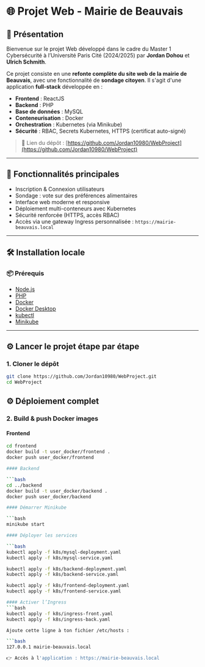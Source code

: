 # 🌐 Projet Web - Mairie de Beauvais

## 👋 Présentation

Bienvenue sur le projet Web développé dans le cadre du Master 1 Cybersécurité à l’Université Paris Cité (2024/2025) par **Jordan Dohou** et **Ulrich Schmith**.

Ce projet consiste en une **refonte complète du site web de la mairie de Beauvais**, avec une fonctionnalité de **sondage citoyen**. Il s'agit d'une application **full-stack** développée en :

- **Frontend** : ReactJS
- **Backend** : PHP
- **Base de données** : MySQL
- **Conteneurisation** : Docker
- **Orchestration** : Kubernetes (via Minikube)
- **Sécurité** : RBAC, Secrets Kubernetes, HTTPS (certificat auto-signé)

> 📎 Lien du dépôt : [https://github.com/Jordan10980/WebProject](https://github.com/Jordan10980/WebProject)

---

## 🚀 Fonctionnalités principales

- Inscription & Connexion utilisateurs
- Sondage : vote sur des préférences alimentaires
- Interface web moderne et responsive
- Déploiement multi-conteneurs avec Kubernetes
- Sécurité renforcée (HTTPS, accès RBAC)
- Accès via une gateway Ingress personnalisée : `https://mairie-beauvais.local`

---

## 🛠️ Installation locale

### 📦 Prérequis

- [Node.js](https://nodejs.org/)
- [PHP](https://www.php.net/)
- [Docker](https://www.docker.com/)
- [Docker Desktop](https://www.docker.com/products/docker-desktop/)
- [kubectl](https://kubernetes.io/docs/tasks/tools/)
- [Minikube](https://minikube.sigs.k8s.io/docs/)

---

## ⚙️ Lancer le projet étape par étape

### 1. Cloner le dépôt

```bash
git clone https://github.com/Jordan10980/WebProject.git
cd WebProject
```

## ⚙️ Déploiement complet

### 2. Build & push Docker images

#### Frontend

```bash
cd frontend
docker build -t user_docker/frontend .
docker push user_docker/frontend

#### Backend

```bash
cd ../backend
docker build -t user_docker/backend .
docker push user_docker/backend

#### Démarrer Minikube

```bash
minikube start

#### Déployer les services

```bash
kubectl apply -f k8s/mysql-deployment.yaml
kubectl apply -f k8s/mysql-service.yaml

kubectl apply -f k8s/backend-deployment.yaml
kubectl apply -f k8s/backend-service.yaml

kubectl apply -f k8s/frontend-deployment.yaml
kubectl apply -f k8s/frontend-service.yaml

#### Activer l’Ingress
```bash
kubectl apply -f k8s/ingress-front.yaml
kubectl apply -f k8s/ingress-back.yaml

Ajoute cette ligne à ton fichier /etc/hosts :

```bash
127.0.0.1 mairie-beauvais.local

👉 Accès à l'application : https://mairie-beauvais.local


